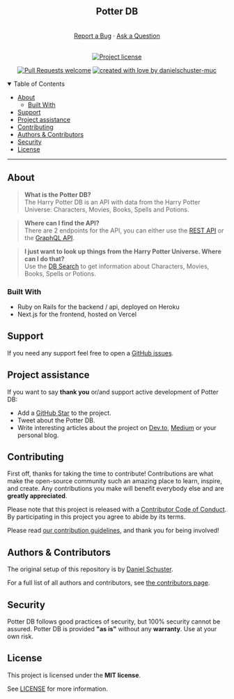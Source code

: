 <!-- <h1 align="center">
  <a href="https://github.com/danielschuster-muc/potter-db">
    <img src="logo.svg" alt="Logo" width="100" height="100">
  </a>
</h1> -->

<div align="center">
  <h2>Potter DB</h2>
  <br />
  <a href="https://github.com/danielschuster-muc/potter-db/issues/new?assignees=&labels=bug&template=1_bug_report.xml">Report a Bug</a>
  ·
  <a href="https://github.com/danielschuster-muc/potter-db/discussions">Ask a Question</a>
</div>

<div align="center">
<br />

[![Project license](https://img.shields.io/github/license/danielschuster-muc/potter-db.svg?style=flat-square)](LICENSE)

[![Pull Requests welcome](https://img.shields.io/badge/PRs-welcome-ff69b4.svg?style=flat-square)](https://github.com/danielschuster-muc/potter-db/issues?q=is%3Aissue+is%3Aopen+label%3A%22help+wanted%22)
[![created with love by danielschuster-muc](https://img.shields.io/badge/%3C%2F%3E%20with%20%E2%99%A5%20by-danielschuster-muc-ff1414.svg?style=flat-square)](https://github.com/danielschuster-muc)

</div>

<details open="open">
<summary>Table of Contents</summary>

- [About](#about)
  - [Built With](#built-with)
- [Support](#support)
- [Project assistance](#project-assistance)
- [Contributing](#contributing)
- [Authors & Contributors](#authors--contributors)
- [Security](#security)
- [License](#license)

</details>

---

## About

> **What is the Potter DB?**<br> The Harry Potter DB is an API with data from the Harry Potter Universe: Characters, Movies, Books, Spells and Potions.

> **Where can I find the API?**<br> There are 2 endpoints for the API, you can either use the [REST API](https://potter-db-api.herokuapp.com/) or the [GraphQL API](https://potter-db-api.herokuapp.com/graphql).

> **I just want to look up things from the Harry Potter Universe. Where can I do that?**<br> Use the [DB Search](https://potterdb.com/characters) to get information about Characters, Movies, Books, Spells or Potions.

### Built With

- Ruby on Rails for the backend / api, deployed on Heroku
- Next.js for the frontend, hosted on Vercel

## Support

If you need any support feel free to open a [GitHub issues](https://github.com/danielschuster-muc/potter-db/issues/new?assignees=&labels=question&template=04_SUPPORT_QUESTION.md&title=support%3A+).

## Project assistance

If you want to say **thank you** or/and support active development of Potter DB:

- Add a [GitHub Star](https://github.com/danielschuster-muc/potter-db) to the project.
- Tweet about the Potter DB.
- Write interesting articles about the project on [Dev.to](https://dev.to/), [Medium](https://medium.com/) or your personal blog.

## Contributing

First off, thanks for taking the time to contribute! Contributions are what make the open-source community such an amazing place to learn, inspire, and create. Any contributions you make will benefit everybody else and are **greatly appreciated**.

Please note that this project is released with a [Contributor Code of Conduct](CODE_OF_CONDUCT.md). By participating in this project you agree to abide by its terms.

Please read [our contribution guidelines](CONTRIBUTING.md), and thank you for being involved!

## Authors & Contributors

The original setup of this repository is by [Daniel Schuster](https://github.com/danielschuster-muc).

For a full list of all authors and contributors, see [the contributors page](https://github.com/danielschuster-muc/potter-db/contributors).

## Security

Potter DB follows good practices of security, but 100% security cannot be assured.
Potter DB is provided **"as is"** without any **warranty**. Use at your own risk.

## License

This project is licensed under the **MIT license**.

See [LICENSE](LICENSE) for more information.
